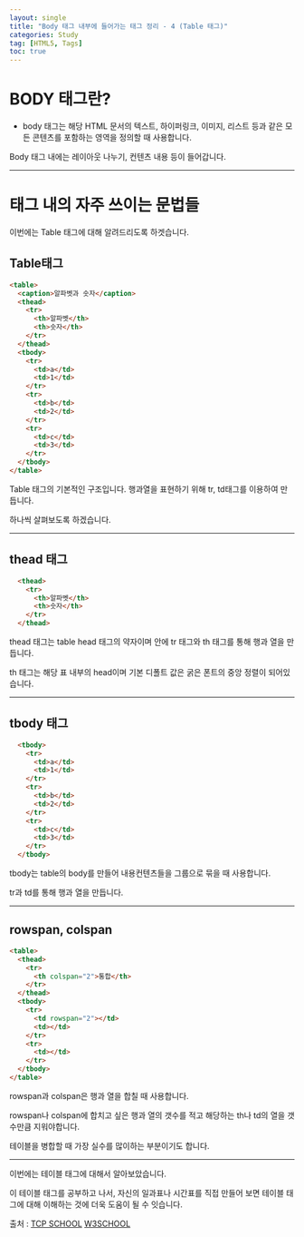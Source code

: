 ```yaml
---
layout: single
title: "Body 태그 내부에 들어가는 태그 정리 - 4 (Table 태그)"
categories: Study
tag: [HTML5, Tags]
toc: true
---
```



# BODY 태그란?
- body 태그는 해당 HTML 문서의 텍스트, 하이퍼링크, 이미지, 리스트 등과 같은 모든 콘텐츠를 포함하는 영역을 정의할 때 사용합니다.


Body 태그 내에는 레이아웃 나누기, 컨텐츠 내용 등이 들어갑니다.

---

# <Body> 태그 내의 자주 쓰이는 문법들

이번에는 Table 태그에 대해 알려드리도록 하겟습니다.

## Table태그

```html
<table>
  <caption>알파벳과 숫자</caption>
  <thead>
    <tr>
      <th>알파벳</th>
      <th>숫자</th>
    </tr>
  </thead>
  <tbody>
    <tr>
      <td>a</td>
      <td>1</td>
    </tr>
    <tr>
      <td>b</td>
      <td>2</td>
    </tr>
    <tr>
      <td>c</td>
      <td>3</td>
    </tr>
  </tbody>
</table>
```

Table 태그의 기본적인 구조입니다. 행과열을 표현하기 위해 tr, td태그를 이용하여 만듭니다.

하나씩 살펴보도록 하겠습니다.

---

## thead 태그
```html
  <thead>
    <tr>
      <th>알파벳</th>
      <th>숫자</th>
    </tr>
  </thead>
```
thead 태그는 table head 태그의 약자이며 안에 tr 태그와 th 태그를 통해 행과 열을 만듭니다.

th 태그는 해당 표 내부의 head이며 기본 디폴트 값은 굵은 폰트의 중앙 정렬이 되어있습니다.

---

## tbody 태그
```html
  <tbody>
    <tr>
      <td>a</td>
      <td>1</td>
    </tr>
    <tr>
      <td>b</td>
      <td>2</td>
    </tr>
    <tr>
      <td>c</td>
      <td>3</td>
    </tr>
  </tbody>
```

tbody는 table의 body를 만들어 내용컨텐츠들을 그룹으로 묶을 때 사용합니다.

tr과 td를 통해 행과 열을 만듭니다.


---

## rowspan, colspan
```html
<table>
  <thead>
    <tr>
      <th colspan="2">통합</th>
    </tr>
  </thead>
  <tbody>
    <tr>
      <td rowspan="2"></td>
      <td></td>
    </tr>
    <tr>
      <td></td>
    </tr>
  </tbody>
</table>
```

rowspan과 colspan은 행과 열을 합칠 때 사용합니다.

rowspan나 colspan에 합치고 싶은 행과 열의 갯수를 적고 해당하는 th나 td의 열을 갯수만큼 지워야합니다.

테이블을 병합할 때 가장 실수를 많이하는 부분이기도 합니다.

---

이번에는 테이블 태그에 대해서 알아보았습니다.

이 테이블 태그를 공부하고 나서, 자신의 일과표나 시간표를 직접 만들어 보면 테이블 태그에 대해 이해하는 것에 더욱 도움이 될 수 잇습니다.





출처 :  [TCP SCHOOL](http://www.tcpschool.com/)  [W3SCHOOL](https://www.w3schools.com/)